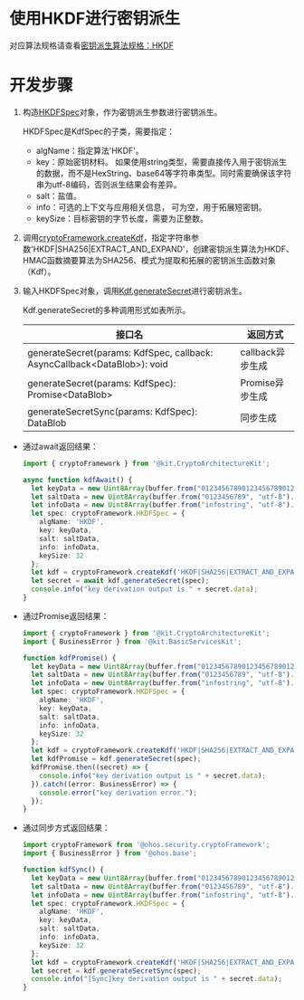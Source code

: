 # 使用HKDF进行密钥派生

对应算法规格请查看[密钥派生算法规格：HKDF](crypto-key-derivation-overview.md#hkdf算法)

# 开发步骤
1. 构造[HKDFSpec](../../reference/apis-crypto-architecture-kit/js-apis-cryptoFramework.md#hkdfspec12)对象，作为密钥派生参数进行密钥派生。
   
   HKDFSpec是KdfSpec的子类，需要指定：

   - algName：指定算法'HKDF'。
   - key：原始密钥材料。
      如果使用string类型，需要直接传入用于密钥派生的数据，而不是HexString、base64等字符串类型。同时需要确保该字符串为utf-8编码，否则派生结果会有差异。
   - salt：盐值。
   - info：可选的上下文与应用相关信息， 可为空，用于拓展短密钥。
   - keySize：目标密钥的字节长度，需要为正整数。

2. 调用[cryptoFramework.createKdf](../../reference/apis-crypto-architecture-kit/js-apis-cryptoFramework.md#cryptoframeworkcreatekdf11)，指定字符串参数'HKDF|SHA256|EXTRACT_AND_EXPAND'，创建密钥派生算法为HKDF、HMAC函数摘要算法为SHA256、模式为提取和拓展的密钥派生函数对象（Kdf）。

3. 输入HKDFSpec对象，调用[Kdf.generateSecret](../../reference/apis-crypto-architecture-kit/js-apis-cryptoFramework.md#generatesecret-2)进行密钥派生。
   
   Kdf.generateSecret的多种调用形式如表所示。
   
   | 接口名 | 返回方式 | 
   | -------- | -------- |
   | generateSecret(params: KdfSpec, callback: AsyncCallback&lt;DataBlob&gt;): void | callback异步生成 | 
   | generateSecret(params: KdfSpec): Promise&lt;DataBlob&gt; | Promise异步生成 | 
   | generateSecretSync(params: KdfSpec): DataBlob | 同步生成 | 

- 通过await返回结果：

  ```ts
  import { cryptoFramework } from '@kit.CryptoArchitectureKit';
  
  async function kdfAwait() {
    let keyData = new Uint8Array(buffer.from("012345678901234567890123456789", "utf-8").buffer);
    let saltData = new Uint8Array(buffer.from("0123456789", "utf-8").buffer);
    let infoData = new Uint8Array(buffer.from("infostring", "utf-8").buffer);
    let spec: cryptoFramework.HKDFSpec = {
      algName: 'HKDF',
      key: keyData,
      salt: saltData,
      info: infoData,
      keySize: 32
    };
    let kdf = cryptoFramework.createKdf('HKDF|SHA256|EXTRACT_AND_EXPAND');
    let secret = await kdf.generateSecret(spec);
    console.info("key derivation output is " + secret.data);
  }
  ```

- 通过Promise返回结果：

  ```ts
  import { cryptoFramework } from '@kit.CryptoArchitectureKit';
  import { BusinessError } from '@kit.BasicServicesKit';
  
  function kdfPromise() {
    let keyData = new Uint8Array(buffer.from("012345678901234567890123456789", "utf-8").buffer);
    let saltData = new Uint8Array(buffer.from("0123456789", "utf-8").buffer);
    let infoData = new Uint8Array(buffer.from("infostring", "utf-8").buffer);
    let spec: cryptoFramework.HKDFSpec = {
      algName: 'HKDF',
      key: keyData,
      salt: saltData,
      info: infoData,
      keySize: 32
    };
    let kdf = cryptoFramework.createKdf('HKDF|SHA256|EXTRACT_AND_EXPAND');
    let kdfPromise = kdf.generateSecret(spec);
    kdfPromise.then((secret) => {
      console.info("key derivation output is " + secret.data);
    }).catch((error: BusinessError) => {
      console.error("key derivation error.");
    });
  }
  ```

- 通过同步方式返回结果：

  ```ts
  import cryptoFramework from '@ohos.security.cryptoFramework';
  import { BusinessError } from '@ohos.base';
  
  function kdfSync() {
    let keyData = new Uint8Array(buffer.from("012345678901234567890123456789", "utf-8").buffer);
    let saltData = new Uint8Array(buffer.from("0123456789", "utf-8").buffer);
    let infoData = new Uint8Array(buffer.from("infostring", "utf-8").buffer);
    let spec: cryptoFramework.HKDFSpec = {
      algName: 'HKDF',
      key: keyData,
      salt: saltData,
      info: infoData,
      keySize: 32
    };
    let kdf = cryptoFramework.createKdf('HKDF|SHA256|EXTRACT_AND_EXPAND');
    let secret = kdf.generateSecretSync(spec);
    console.info("[Sync]key derivation output is " + secret.data);
  }
  ```
